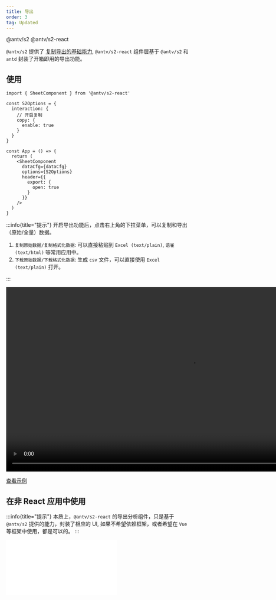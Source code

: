 ```yaml
---
title: 导出
order: 3
tag: Updated
---
```


<Badge>@antv/s2</Badge> <Badge>@antv/s2-react</Badge>

`@antv/s2` 提供了 [复制导出的基础能力](/manual/advanced/interaction/copy), `@antv/s2-react` 组件层基于 `@antv/s2` 和 `antd` 封装了开箱即用的导出功能。

## 使用

```tsx | {17-21}
import { SheetComponent } from '@antv/s2-react'

const S2Options = {
  interaction: {
    // 开启复制
    copy: {
      enable: true
    }
  }
}

const App = () => {
  return (
    <SheetComponent
      dataCfg={dataCfg}
      options={S2Options}
      header={{
        export: {
          open: true
        }
      }}
    />
  )
}
```

:::info{title="提示"}
开启导出功能后，点击右上角的下拉菜单，可以复制和导出（原始/全量）数据。

1. `复制原始数据/复制格式化数据`: 可以直接粘贴到 `Excel (text/plain)`, `语雀 (text/html)` 等常用应用中。
2. `下载原始数据/下载格式化数据`: 生成 `csv` 文件，可以直接使用 `Excel (text/plain)` 打开。

:::

<video width="1000" controls>
  <source src="https://gw.alipayobjects.com/mdn/rms_56cbb2/afts/file/A*EZfPRJqzl4cAAAAAAAAAAAAAARQnAQ" type="video/mp4">
  Your browser does not support HTML video.
</video>

[查看示例](/examples/react-component/export/#export)

## 在非 React 应用中使用

:::info{title="提示"}
本质上，`@antv/s2-react` 的导出分析组件，只是基于 `@antv/s2` 提供的能力，封装了相应的 UI, 如果不希望依赖框架，或者希望在 `Vue` 等框架中使用，都是可以的。
:::

<embed src="@/docs/common/copy-export.zh.md"></embed>
